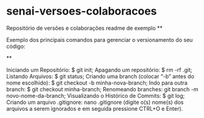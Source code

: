 # senai-versoes-colaboracoes
Repositório de versões e colaborações
readme de exemplo
**

Exemplo dos principais comandos para gerenciar o versionamento do seu código:

**

Iniciando um Repositório: $ git init;
Apagando um repositório: $ rm -rf .git;
Listando Arquivos: $ git status;
Criando uma branch (colocar “-b” antes do nome escolhido): $ git checkout -b minha-nova-branch;
Indo para outra branch: $ git checkout minha-branch;
Renomeando branches: git branch -m novo-nome-da-branch;
Visualizando o Histórico de Commits: $ git log;
Criando um arquivo .gitignore: nano .gitignore (digite o(s) nome(s) dos arquivos a serem ignorados e em seguida pressione CTRL+O e Enter).
